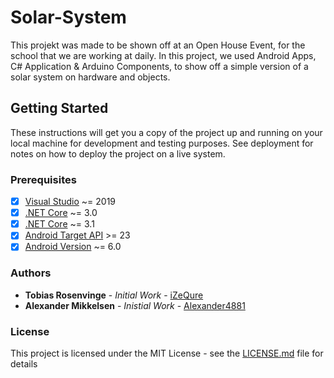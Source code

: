 # Solar-System
This projekt was made to be shown off at an Open House Event, for the school that we are working at daily. In this project, we used Android Apps, C# Application &amp; Arduino Components, to show off a simple version of a solar system on hardware and objects.

## Getting Started
These instructions will get you a copy of the project up and running on your local machine for development and testing purposes. See deployment for notes on how to deploy the project on a live system.

### Prerequisites
- [x] [Visual Studio](https://visualstudio.microsoft.com/downloads/) ~= 2019
- [x] [.NET Core](https://dotnet.microsoft.com/download/dotnet-core) ~= 3.0
- [x] [.NET Core](https://dotnet.microsoft.com/download/dotnet-core) ~= 3.1
- [x] [Android Target API](https://source.android.com/setup/start/build-numbers) >= 23
- [x] [Android Version](https://developer.android.com/studio) ~= 6.0

### Authors
* __Tobias Rosenvinge__ - _Initial Work_ - [iZeQure](https://github.com/iZeQure)
* __Alexander Mikkelsen__ - _Inistial Work_ - [Alexander4881](https://github.com/Alexander4881)

### License
This project is licensed under the MIT License - see the [LICENSE.md](https://github.com/iZeQure/Solar-System/blob/master/LICENSE) file for details
